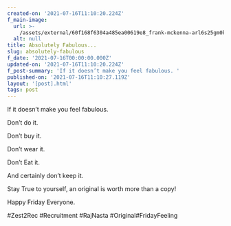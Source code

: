 ```yaml
---
created-on: '2021-07-16T11:10:20.224Z'
f_main-image:
  url: >-
    /assets/external/60f168f6304a485ea00619e8_frank-mckenna-arl6s25gm0k-unsplash.jpg
  alt: null
title: Absolutely Fabulous...
slug: absolutely-fabulous
f_date: '2021-07-16T00:00:00.000Z'
updated-on: '2021-07-16T11:10:20.224Z'
f_post-summary: 'If it doesn’t make you feel fabulous. '
published-on: '2021-07-16T11:10:27.119Z'
layout: '[post].html'
tags: post
---
```


If it doesn’t make you feel fabulous.

Don’t do it.

Don’t buy it.

Don’t wear it.

Don’t Eat it.

And certainly don’t keep it.

Stay True to yourself, an original is worth more than a copy!

Happy Friday Everyone.

#Zest2Rec #Recruitment #RajNasta #Original#FridayFeeling

‍
